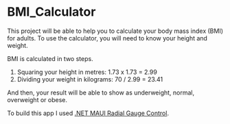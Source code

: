 # BMI_Calculator
This project will be able to help you to calculate your body mass index (BMI) for adults.
To use the calculator, you will need to know your height and weight.

BMI is calculated in two steps.
1. Squaring your height in metres: 1.73 x 1.73 = 2.99
2. Dividing your weight in kilograms: 70 / 2.99 = 23.41

And then, your result will be able to show as underweight, normal, overweight or obese.


To build this app I used [.NET MAUI Radial Gauge Control](https://help.syncfusion.com/maui/radial-gauge/getting-started).
